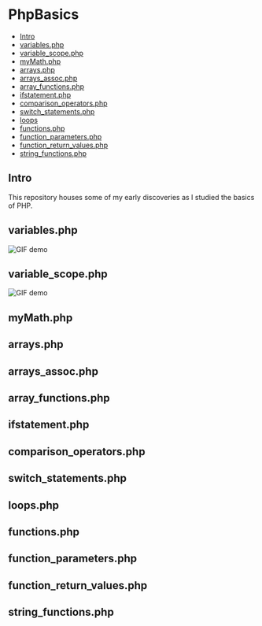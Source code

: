 PhpBasics
=========

- [Intro](#intro)
- [variables.php](#variables.php)
- [variable_scope.php](#variable_scope.php)
- [myMath.php](#myMath.php)
- [arrays.php](#arrays.php)
- [arrays_assoc.php](#arrays_assoc.php)
- [array_functions.php](#array_functions.php)
- [ifstatement.php](#ifstatement.php)
- [comparison_operators.php](#comparison_operators.php)
- [switch_statements.php](#switch_statements.php)
- [loops](#loops)
- [functions.php](#functions.php)
- [function_parameters.php](#function_parameters.php)
- [function_return_values.php](#function_return_values.php)
- [string_functions.php](#string_functions.php)

Intro
-----

This repository houses some of my early discoveries as I studied
the basics of PHP.

variables.php
-------------

![GIF demo](md_gifs_etc/phpBasics_variables.gif)

variable_scope.php
------------------

![GIF demo](md_gifs_etc/phpBasics_variable_scope.gif)

myMath.php
----------


arrays.php
----------

arrays_assoc.php
----------------

array_functions.php
-------------------

ifstatement.php
---------------

comparison_operators.php
------------------------

switch_statements.php
---------------------

loops.php
---------

functions.php
-------------

function_parameters.php
-----------------------

function_return_values.php
--------------------------

string_functions.php
--------------------







